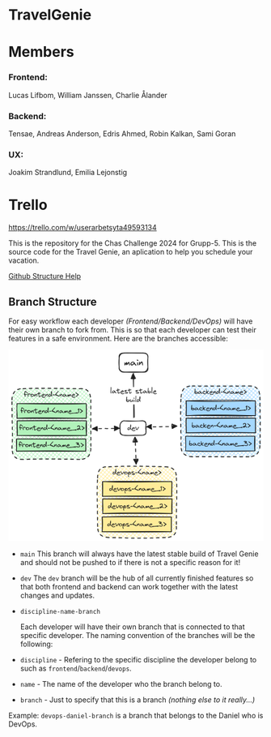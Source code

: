 # TravelGenie

# Members
### Frontend:
Lucas Lifbom, William Janssen, Charlie Ålander
### Backend:
Tensae, Andreas Anderson, Edris Ahmed, Robin Kalkan, Sami Goran
### UX:
Joakim Strandlund, Emilia Lejonstig

# Trello
https://trello.com/w/userarbetsyta49593134


This is the repository for the Chas Challenge 2024 for Grupp-5. This is the source code for the Travel Genie, an aplication to help you schedule your vacation.

[Github Structure Help](/documentation/github.md)

## Branch Structure
For easy workflow each developer *(Frontend/Backend/DevOps)* will have their own branch to fork from. This is so that each developer can test their features in a safe environment. Here are the branches accessible:

![image if branch structure](github-media/branch-structure.png)

- `main`
  This branch will always have the latest stable build of Travel Genie and should not be pushed to if there is not a specific reason for it!

- `dev`
  The `dev` branch will be the hub of all currently finished features so that both frontend and backend can work together with the latest changes and updates.

- `discipline-name-branch`
  
  Each developer will have their own branch that is connected to that specific developer. The naming convention of the branches will be the following:
- `discipline` - Refering to the specific discipline the developer belong to such as `frontend`/`backend`/`devops`.
- `name` - The name of the developer who the branch belong to.
- `branch` - Just to specify that this is a branch *(nothing else to it really...)*

Example: `devops-daniel-branch` is a branch that belongs to the Daniel who is DevOps.
